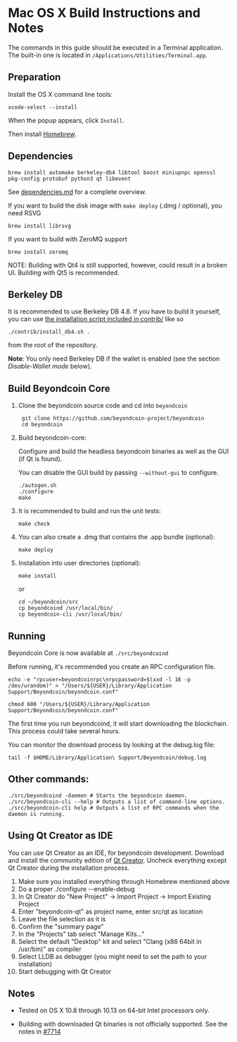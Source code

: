 Mac OS X Build Instructions and Notes
=====================================
The commands in this guide should be executed in a Terminal application.
The built-in one is located in `/Applications/Utilities/Terminal.app`.

Preparation
-----------
Install the OS X command line tools:

`xcode-select --install`

When the popup appears, click `Install`.

Then install [Homebrew](https://brew.sh).

Dependencies
----------------------

    brew install automake berkeley-db4 libtool boost miniupnpc openssl pkg-config protobuf python3 qt libevent

See [dependencies.md](dependencies.md) for a complete overview.

If you want to build the disk image with `make deploy` (.dmg / optional), you need RSVG

    brew install librsvg

If you want to build with ZeroMQ support
    
    brew install zeromq

NOTE: Building with Qt4 is still supported, however, could result in a broken UI. Building with Qt5 is recommended.

Berkeley DB
-----------
It is recommended to use Berkeley DB 4.8. If you have to build it yourself,
you can use [the installation script included in contrib/](/contrib/install_db4.sh)
like so

```shell
./contrib/install_db4.sh .
```

from the root of the repository.

**Note**: You only need Berkeley DB if the wallet is enabled (see the section *Disable-Wallet mode* below).

Build Beyondcoin Core
------------------------

1. Clone the beyondcoin source code and cd into `beyondcoin`

        git clone https://github.com/beyondcoin-project/beyondcoin
        cd beyondcoin

2.  Build beyondcoin-core:

    Configure and build the headless beyondcoin binaries as well as the GUI (if Qt is found).

    You can disable the GUI build by passing `--without-gui` to configure.

        ./autogen.sh
        ./configure
        make

3.  It is recommended to build and run the unit tests:

        make check

4.  You can also create a .dmg that contains the .app bundle (optional):

        make deploy

5.  Installation into user directories (optional):

        make install

    or

        cd ~/beyondcoin/src
        cp beyondcoind /usr/local/bin/
        cp beyondcoin-cli /usr/local/bin/

Running
-------

Beyondcoin Core is now available at `./src/beyondcoind`

Before running, it's recommended you create an RPC configuration file.

    echo -e "rpcuser=beyondcoinrpc\nrpcpassword=$(xxd -l 16 -p /dev/urandom)" > "/Users/${USER}/Library/Application Support/Beyondcoin/beyondcoin.conf"

    chmod 600 "/Users/${USER}/Library/Application Support/Beyondcoin/beyondcoin.conf"

The first time you run beyondcoind, it will start downloading the blockchain. This process could take several hours.

You can monitor the download process by looking at the debug.log file:

    tail -f $HOME/Library/Application\ Support/Beyondcoin/debug.log

Other commands:
-------

    ./src/beyondcoind -daemon # Starts the beyondcoin daemon.
    ./src/beyondcoin-cli --help # Outputs a list of command-line options.
    ./src/beyondcoin-cli help # Outputs a list of RPC commands when the daemon is running.

Using Qt Creator as IDE
------------------------
You can use Qt Creator as an IDE, for beyondcoin development.
Download and install the community edition of [Qt Creator](https://www.qt.io/download/).
Uncheck everything except Qt Creator during the installation process.

1. Make sure you installed everything through Homebrew mentioned above
2. Do a proper ./configure --enable-debug
3. In Qt Creator do "New Project" -> Import Project -> Import Existing Project
4. Enter "beyondcoin-qt" as project name, enter src/qt as location
5. Leave the file selection as it is
6. Confirm the "summary page"
7. In the "Projects" tab select "Manage Kits..."
8. Select the default "Desktop" kit and select "Clang (x86 64bit in /usr/bin)" as compiler
9. Select LLDB as debugger (you might need to set the path to your installation)
10. Start debugging with Qt Creator

Notes
-----

* Tested on OS X 10.8 through 10.13 on 64-bit Intel processors only.

* Building with downloaded Qt binaries is not officially supported. See the notes in [#7714](https://github.com/bitcoin/bitcoin/issues/7714)
